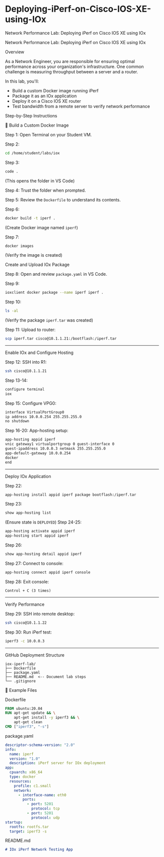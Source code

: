 # Deploying-iPerf-on-Cisco-IOS-XE-using-IOx
Network Performance Lab: Deploying iPerf on Cisco IOS XE using IOx

Network Performance Lab: Deploying iPerf on Cisco IOS XE using IOx

Overview

As a Network Engineer, you are responsible for ensuring optimal performance across your organization's infrastructure. One common challenge is measuring throughput between a server and a router.

In this lab, you'll:

* Build a custom Docker image running iPerf
* Package it as an IOx application
* Deploy it on a Cisco IOS XE router
* Test bandwidth from a remote server to verify network performance


Step-by-Step Instructions

🔧 Build a Custom Docker Image

Step 1: Open Terminal on your Student VM.

Step 2:

```bash
cd /home/student/labs/iox
```

Step 3:

```bash
code .
```

(This opens the folder in VS Code)

Step 4: Trust the folder when prompted.

Step 5: Review the `Dockerfile` to understand its contents.

Step 6:

```bash
docker build -t iperf .
```

(Create Docker image named `iperf`)

Step 7:

```bash
docker images
```

(Verify the image is created)



Create and Upload IOx Package

Step 8: Open and review `package.yaml` in VS Code.

Step 9:
```bash
ioxclient docker package --name iperf iperf .
```

Step 10:

```bash
ls -al
```

(Verify the package `iperf.tar` was created)

Step 11: Upload to router:

```bash
scp iperf.tar cisco@10.1.1.21:/bootflash:/iperf.tar
```

---

 Enable IOx and Configure Hosting

Step 12: SSH into R1:

```bash
ssh cisco@10.1.1.21
```

Step 13-14:

```bash
configure terminal
iox
```

Step 15: Configure VPG0:

```bash
interface VirtualPortGroup0
ip address 10.0.0.254 255.255.255.0
no shutdown
```

Step 16-20: App-hosting setup:

```bash
app-hosting appid iperf
vnic gateway1 virtualportgroup 0 guest-interface 0
guest-ipaddress 10.0.0.3 netmask 255.255.255.0
app-default-gateway 10.0.0.254
docker
end
```

---

Deploy IOx Application

Step 22:

```bash
app-hosting install appid iperf package bootflash:/iperf.tar
```

Step 23:

```bash
show app-hosting list
```

(Ensure state is `DEPLOYED`)
Step 24-25:

```bash
app-hosting activate appid iperf
app-hosting start appid iperf
```

Step 26:

```bash
show app-hosting detail appid iperf
```

Step 27: Connect to console:

```bash
app-hosting connect appid iperf console
```

Step 28: Exit console:

```
Control + C (3 times)
```

---

 Verify Performance

Step 29: SSH into remote desktop:

```bash
ssh cisco@10.1.1.22
```

Step 30: Run iPerf test:

```bash
iperf3 -c 10.0.0.3
```

---

 GitHub Deployment Structure

```
iox-iperf-lab/
├── Dockerfile
├── package.yaml
├── README.md  <-- Document lab steps
└── .gitignore
```

🔨 Example Files

Dockerfile

```Dockerfile
FROM ubuntu:20.04
RUN apt-get update && \
    apt-get install -y iperf3 && \
    apt-get clean
CMD ["iperf3", "-s"]
```

package.yaml

```yaml
descriptor-schema-version: "2.0"
info:
  name: iperf
  version: "1.0"
  description: iPerf server for IOx deployment
app:
  cpuarch: x86_64
  type: docker
  resources:
    profile: c1.small
    network:
      - interface-name: eth0
        ports:
          - port: 5201
            protocol: tcp
          - port: 5201
            protocol: udp
startup:
  rootfs: rootfs.tar
  target: iperf3 -s
```

README.md

````markdown
# IOx iPerf Network Testing App
